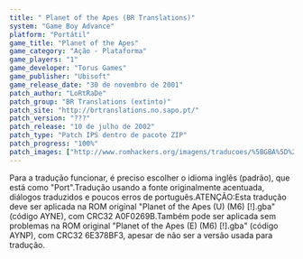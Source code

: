 ```yaml
---
title: " Planet of the Apes (BR Translations)"
system: "Game Boy Advance"
platform: "Portátil"
game_title: "Planet of the Apes"
game_category: "Ação - Plataforma"
game_players: "1"
game_developer: "Torus Games"
game_publisher: "Ubisoft"
game_release_date: "30 de novembro de 2001"
patch_author: "LoRtRaDe"
patch_group: "BR Translations (extinto)"
patch_site: "http://brtranslations.no.sapo.pt/"
patch_version: "???"
patch_release: "10 de julho de 2002"
patch_type: "Patch IPS dentro de pacote ZIP"
patch_progress: "100%"
patch_images: ["http://www.romhackers.org/imagens/traducoes/%5BGBA%5D%20Planet%20of%20the%20Apes%20-%20BR%20Translations%20-%201.png","http://www.romhackers.org/imagens/traducoes/%5BGBA%5D%20Planet%20of%20the%20Apes%20-%20BR%20Translations%20-%202.png","http://www.romhackers.org/imagens/traducoes/%5BGBA%5D%20Planet%20of%20the%20Apes%20-%20BR%20Translations%20-%203.png"]
---
```

Para a tradução funcionar, é preciso escolher o idioma inglês (padrão), que está como "Port".Tradução usando a fonte originalmente acentuada, diálogos traduzidos e poucos erros de português.ATENÇÃO:Esta tradução deve ser aplicada na ROM original "Planet of the Apes (U) (M6) [!].gba" (código AYNE), com CRC32 A0F0269B.Também pode ser aplicada sem problemas na ROM original "Planet of the Apes (E) (M6) [!].gba" (código AYNP), com CRC32 6E378BF3, apesar de não ser a versão usada para tradução.
